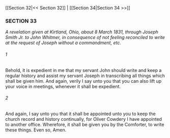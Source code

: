 [[Section 32|<< Section 32]]  |  [[Section 34|Section 34 >>]]

### SECTION 33

*A revelation given at Kirtland, Ohio, about 8 March 1831, through Joseph Smith Jr. to John Whitmer, in consequence of not feeling reconciled to write at the request of Joseph without a commandment, etc.*

###### 1
Behold, it is expedient in me that my servant John should write and keep a regular history and assist my servant Joseph in transcribing all things which shall be given him. And again, verily I say unto you that you can also lift up your voice in meetings, whenever it shall be expedient.

###### 2
And again, I say unto you that it shall be appointed unto you to keep the church record and history continually, for Oliver Cowdery I have appointed to another office. Wherefore, it shall be given you by the Comforter, to write these things. Even so, Amen.